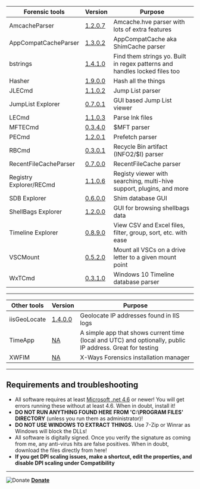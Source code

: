 
|Forensic tools  |Version| Purpose| 
|--|--|--
| AmcacheParser | [1.2.0.7](https://ericzimmerman.github.io/Software/AmcacheParser.zip) | Amcache.hve parser with lots of extra features
| AppCompatCacheParser | [1.3.0.2](https://ericzimmerman.github.io/Software/AppCompatCacheParser.zip)| AppCompatCache aka ShimCache parser
| bstrings | [ 1.4.1.0](https://ericzimmerman.github.io/Software/bstrings.zip)| Find them strings yo. Built in regex patterns and handles locked files too
| Hasher | [1.9.0.0](https://ericzimmerman.github.io/Software/hasher.zip)| Hash all the things
| JLECmd | [1.1.0.2](https://ericzimmerman.github.io/Software/JLECmd.zip)| Jump List parser
| JumpList Explorer | [0.7.0.1](https://ericzimmerman.github.io/Software/JumpListExplorer.zip) | GUI based Jump List viewer 
| LECmd  | [1.1.0.3](https://ericzimmerman.github.io/Software/LECmd.zip) | Parse lnk files
| MFTECmd |[0.3.4.0](https://ericzimmerman.github.io/Software/MFTECmd.zip) | $MFT parser
| PECmd  | [1.2.0.1](https://ericzimmerman.github.io/Software/PECmd.zip)| Prefetch parser
| RBCmd  | [0.3.0.1](https://ericzimmerman.github.io/Software/RBCmd.zip)| Recycle Bin artifact (INFO2/$I) parser
| RecentFileCacheParser | [0.7.0.0](https://ericzimmerman.github.io/Software/RecentFileCacheParser.zip) | RecentFileCache parser
| Registry Explorer/RECmd | [1.1.0.6](https://ericzimmerman.github.io/Software/RegistryExplorer_RECmd.zip)| Registy viewer with searching, multi-hive support, plugins, and more
| SDB Explorer | [0.6.0.0](https://ericzimmerman.github.io/Software/SDBExplorer.zip)| Shim database GUI
| ShellBags Explorer | [1.2.0.0](https://ericzimmerman.github.io/Software/ShellBagsExplorer.zip)| GUI for browsing shellbags data
| Timeline Explorer | [0.8.9.0](https://ericzimmerman.github.io/Software/TimelineExplorer.zip) | View CSV and Excel files, filter, group, sort, etc. with ease
| VSCMount |[0.5.2.0](https://ericzimmerman.github.io/Software/VSCMount.zip) | Mount all VSCs on a drive letter to a given mount point
| WxTCmd | [0.3.1.0](https://ericzimmerman.github.io/Software/WxTCmd.zip) | Windows 10 Timeline database parser

***

|Other tools  |Version| Purpose
|--|--|--
| iisGeoLocate | [1.4.0.0](https://ericzimmerman.github.io/Software/iisGeolocate.zip)| Geolocate IP addresses found in IIS logs
| TimeApp | [NA](https://ericzimmerman.github.io/Software/TimeApp.zip)| A simple app that shows current time (local and UTC) and optionally, public IP address. Great for testing
| XWFIM | [NA](https://ericzimmerman.github.io/Software/XWFIM.zip) | X-Ways Forensics installation manager

***
## Requirements and troubleshooting

 - All software requires at least [Microsoft .net 4.6](https://www.microsoft.com/en-us/download/details.aspx?id=48137) or newer! You will get errors running these without at least 4.6. When in doubt, install it!
 - **DO NOT RUN ANYTHING FOUND HERE FROM 'C:\PROGRAM FILES' DIRECTORY** (unless you run them as administrator)!
 - **DO NOT USE WINDOWS TO EXTRACT THINGS.** Use 7-Zip or Winrar as Windows will block the DLLs!
 - All software is digitally signed. Once you verify the signature as coming from me, any anti-virus hits are false positives. When in doubt, download the files directly from here!
 - **If you get DPI scaling issues, make a shortcut, edit the properties, and disable DPI scaling under Compatibility**

***

![Donate](https://ericzimmerman.github.io/Quarter48.png "Donate") **[Donate](https://www.patreon.com/ericzimmerman)**
